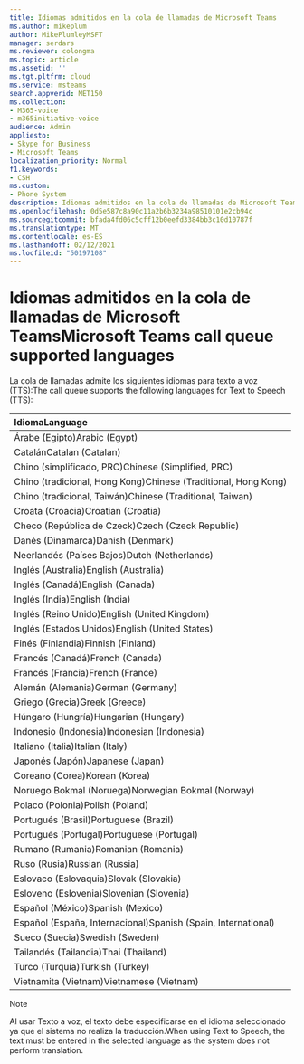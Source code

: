 ```yaml
---
title: Idiomas admitidos en la cola de llamadas de Microsoft Teams
ms.author: mikeplum
author: MikePlumleyMSFT
manager: serdars
ms.reviewer: colongma
ms.topic: article
ms.assetid: ''
ms.tgt.pltfrm: cloud
ms.service: msteams
search.appverid: MET150
ms.collection:
- M365-voice
- m365initiative-voice
audience: Admin
appliesto:
- Skype for Business
- Microsoft Teams
localization_priority: Normal
f1.keywords:
- CSH
ms.custom:
- Phone System
description: Idiomas admitidos en la cola de llamadas de Microsoft Teams
ms.openlocfilehash: 0d5e587c8a90c11a2b6b3234a98510101e2cb94c
ms.sourcegitcommit: bfada4fd06c5cff12b0eefd3384bb3c10d10787f
ms.translationtype: MT
ms.contentlocale: es-ES
ms.lasthandoff: 02/12/2021
ms.locfileid: "50197108"
---
```

# <a name="microsoft-teams-call-queue-supported-languages"></a><span data-ttu-id="05ada-103">Idiomas admitidos en la cola de llamadas de Microsoft Teams</span><span class="sxs-lookup"><span data-stu-id="05ada-103">Microsoft Teams call queue supported languages</span></span>

<span data-ttu-id="05ada-104">La cola de llamadas admite los siguientes idiomas para texto a voz (TTS):</span><span class="sxs-lookup"><span data-stu-id="05ada-104">The call queue supports the following languages for Text to Speech (TTS):</span></span>

|<span data-ttu-id="05ada-105">Idioma</span><span class="sxs-lookup"><span data-stu-id="05ada-105">Language</span></span>                                |
|:---------------------------------------|
|<span data-ttu-id="05ada-106">Árabe (Egipto)</span><span class="sxs-lookup"><span data-stu-id="05ada-106">Arabic (Egypt)</span></span>                          |
|<span data-ttu-id="05ada-107">Catalán</span><span class="sxs-lookup"><span data-stu-id="05ada-107">Catalan (Catalan)</span></span>                       |
|<span data-ttu-id="05ada-108">Chino (simplificado, PRC)</span><span class="sxs-lookup"><span data-stu-id="05ada-108">Chinese (Simplified, PRC)</span></span>               |
|<span data-ttu-id="05ada-109">Chino (tradicional, Hong Kong)</span><span class="sxs-lookup"><span data-stu-id="05ada-109">Chinese (Traditional, Hong Kong)</span></span>        |
|<span data-ttu-id="05ada-110">Chino (tradicional, Taiwán)</span><span class="sxs-lookup"><span data-stu-id="05ada-110">Chinese (Traditional, Taiwan)</span></span>           |
|<span data-ttu-id="05ada-111">Croata (Croacia)</span><span class="sxs-lookup"><span data-stu-id="05ada-111">Croatian (Croatia)</span></span>                      |
|<span data-ttu-id="05ada-112">Checo (República de Czeck)</span><span class="sxs-lookup"><span data-stu-id="05ada-112">Czech (Czeck Republic)</span></span>                  |
|<span data-ttu-id="05ada-113">Danés (Dinamarca)</span><span class="sxs-lookup"><span data-stu-id="05ada-113">Danish (Denmark)</span></span>                        |
|<span data-ttu-id="05ada-114">Neerlandés (Países Bajos)</span><span class="sxs-lookup"><span data-stu-id="05ada-114">Dutch (Netherlands)</span></span>                     |
|<span data-ttu-id="05ada-115">Inglés (Australia)</span><span class="sxs-lookup"><span data-stu-id="05ada-115">English (Australia)</span></span>                     |
|<span data-ttu-id="05ada-116">Inglés (Canadá)</span><span class="sxs-lookup"><span data-stu-id="05ada-116">English (Canada)</span></span>                        |
|<span data-ttu-id="05ada-117">Inglés (India)</span><span class="sxs-lookup"><span data-stu-id="05ada-117">English (India)</span></span>                         |
|<span data-ttu-id="05ada-118">Inglés (Reino Unido)</span><span class="sxs-lookup"><span data-stu-id="05ada-118">English (United Kingdom)</span></span>                |
|<span data-ttu-id="05ada-119">Inglés (Estados Unidos)</span><span class="sxs-lookup"><span data-stu-id="05ada-119">English (United States)</span></span>                 |
|<span data-ttu-id="05ada-120">Finés (Finlandia)</span><span class="sxs-lookup"><span data-stu-id="05ada-120">Finnish (Finland)</span></span>                       |
|<span data-ttu-id="05ada-121">Francés (Canadá)</span><span class="sxs-lookup"><span data-stu-id="05ada-121">French (Canada)</span></span>                         |
|<span data-ttu-id="05ada-122">Francés (Francia)</span><span class="sxs-lookup"><span data-stu-id="05ada-122">French (France)</span></span>                         |
|<span data-ttu-id="05ada-123">Alemán (Alemania)</span><span class="sxs-lookup"><span data-stu-id="05ada-123">German (Germany)</span></span>                        |
|<span data-ttu-id="05ada-124">Griego (Grecia)</span><span class="sxs-lookup"><span data-stu-id="05ada-124">Greek (Greece)</span></span>                          |
|<span data-ttu-id="05ada-125">Húngaro (Hungría)</span><span class="sxs-lookup"><span data-stu-id="05ada-125">Hungarian (Hungary)</span></span>                     |
|<span data-ttu-id="05ada-126">Indonesio (Indonesia)</span><span class="sxs-lookup"><span data-stu-id="05ada-126">Indonesian (Indonesia)</span></span>                  |
|<span data-ttu-id="05ada-127">Italiano (Italia)</span><span class="sxs-lookup"><span data-stu-id="05ada-127">Italian (Italy)</span></span>                         |
|<span data-ttu-id="05ada-128">Japonés (Japón)</span><span class="sxs-lookup"><span data-stu-id="05ada-128">Japanese (Japan)</span></span>                        |
|<span data-ttu-id="05ada-129">Coreano (Corea)</span><span class="sxs-lookup"><span data-stu-id="05ada-129">Korean (Korea)</span></span>                          |
|<span data-ttu-id="05ada-130">Noruego Bokmal (Noruega)</span><span class="sxs-lookup"><span data-stu-id="05ada-130">Norwegian Bokmal (Norway)</span></span>               |
|<span data-ttu-id="05ada-131">Polaco (Polonia)</span><span class="sxs-lookup"><span data-stu-id="05ada-131">Polish (Poland)</span></span>                         |
|<span data-ttu-id="05ada-132">Portugués (Brasil)</span><span class="sxs-lookup"><span data-stu-id="05ada-132">Portuguese (Brazil)</span></span>                     |
|<span data-ttu-id="05ada-133">Portugués (Portugal)</span><span class="sxs-lookup"><span data-stu-id="05ada-133">Portuguese (Portugal)</span></span>                   |
|<span data-ttu-id="05ada-134">Rumano (Rumania)</span><span class="sxs-lookup"><span data-stu-id="05ada-134">Romanian (Romania)</span></span>                      |
|<span data-ttu-id="05ada-135">Ruso (Rusia)</span><span class="sxs-lookup"><span data-stu-id="05ada-135">Russian (Russia)</span></span>                        |
|<span data-ttu-id="05ada-136">Eslovaco (Eslovaquia)</span><span class="sxs-lookup"><span data-stu-id="05ada-136">Slovak (Slovakia)</span></span>                       |
|<span data-ttu-id="05ada-137">Esloveno (Eslovenia)</span><span class="sxs-lookup"><span data-stu-id="05ada-137">Slovenian (Slovenia)</span></span>                    |
|<span data-ttu-id="05ada-138">Español (México)</span><span class="sxs-lookup"><span data-stu-id="05ada-138">Spanish (Mexico)</span></span>                        |
|<span data-ttu-id="05ada-139">Español (España, Internacional)</span><span class="sxs-lookup"><span data-stu-id="05ada-139">Spanish (Spain, International)</span></span>          |
|<span data-ttu-id="05ada-140">Sueco (Suecia)</span><span class="sxs-lookup"><span data-stu-id="05ada-140">Swedish (Sweden)</span></span>                        |
|<span data-ttu-id="05ada-141">Tailandés (Tailandia)</span><span class="sxs-lookup"><span data-stu-id="05ada-141">Thai (Thailand)</span></span>                         |
|<span data-ttu-id="05ada-142">Turco (Turquía)</span><span class="sxs-lookup"><span data-stu-id="05ada-142">Turkish (Turkey)</span></span>                        |
|<span data-ttu-id="05ada-143">Vietnamita (Vietnam)</span><span class="sxs-lookup"><span data-stu-id="05ada-143">Vietnamese (Vietnam)</span></span>                    |

> [!NOTE]
> <span data-ttu-id="05ada-144">Al usar Texto a voz, el texto debe especificarse en el idioma seleccionado ya que el sistema no realiza la traducción.</span><span class="sxs-lookup"><span data-stu-id="05ada-144">When using Text to Speech, the text must be entered in the selected language as the system does not perform translation.</span></span>
